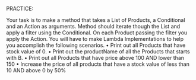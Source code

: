 PRACTICE:

Your task is to make a method that takes a List of Products, a Conditional and an Action as arguments.
Method should iterate though the List and apply a filter using the Conditional. On each Product passing the filter you apply the Action.
You will have to make Lambda Implementations to help you accomplish the following scenarios.
• Print out all Products that have stock value of 0.
• Print out the productName of all the Products that starts with B.
• Print out all Products that have price above 100 AND lower than 150
• Increase the price of all products that have a stock value of less than 10 AND above 0 by 50%